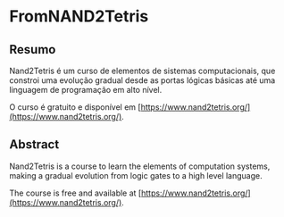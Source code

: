 # FromNAND2Tetris

## Resumo
Nand2Tetris é um curso de elementos de sistemas computacionais, que constroi uma evolução gradual desde as portas lógicas básicas até uma linguagem de programação em alto nível.

O curso é gratuito e disponível em [https://www.nand2tetris.org/](https://www.nand2tetris.org/).

## Abstract
Nand2Tetris is a course to learn the elements of computation systems, making a gradual evolution from logic gates to a high level language. 

The course is free and available at [https://www.nand2tetris.org/](https://www.nand2tetris.org/).

